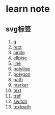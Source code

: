 learn note
=================

## svg标签

 1. [g][1]
 2. [rect][2]
 3. [circle][3]
 4. [ellpise][4]
 5. [line][5]
 6. [polyilne][6]
 7. [polygon][7]
 8. [path][8]
 9. [marker][9]
 10. [text][10]
 11. [tref][11]
 12. [switch][12]
 13. [textpath][13]




  [1]: https://github.com/cookfront/learn-note/blob/master/html/svg/svg-g-element.md
  [2]: https://github.com/cookfront/learn-note/blob/master/html/svg/svg-rect-element.md
  [3]: https://github.com/cookfront/learn-note/blob/master/html/svg/svg-circle-element.md
  [4]: https://github.com/cookfront/learn-note/blob/master/html/svg/svg-ellipse-element.md
  [5]: https://github.com/cookfront/learn-note/blob/master/html/svg/svg-line-element.md
  [6]: https://github.com/cookfront/learn-note/blob/master/html/svg/svg-polyline-element.md
  [7]: https://github.com/cookfront/learn-note/blob/master/html/svg/svg-polygon-element.md
  [8]: https://github.com/cookfront/learn-note/blob/master/html/svg/svg-path-element.md
  [9]: https://github.com/cookfront/learn-note/blob/master/html/svg/svg-marker-element.md
  [10]: https://github.com/cookfront/learn-note/blob/master/html/svg/svg-text-element.md
  [11]: https://github.com/cookfront/learn-note/blob/master/html/svg/svg-tref-element.md
  [12]: https://github.com/cookfront/learn-note/blob/master/html/svg/svg-switch-element.md
  [13]: https://github.com/cookfront/learn-note/blob/master/html/svg/svg-textpath-element.md

